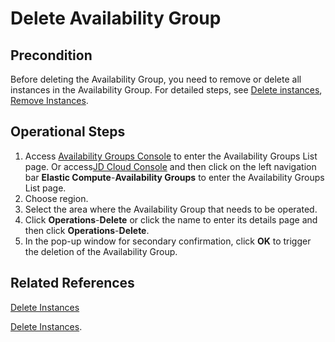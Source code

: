 # Delete Availability Group

## Precondition

Before deleting the Availability Group, you need to remove or delete all instances in the Availability Group. For detailed steps, see [Delete instances](../../Virtual-Machines/Operation-Guide/Instance/Delete-Instance.md), [Remove Instances](../../Virtual-Machine/Operation-Guide/Instance-Template/Create-Instance-Template.md).

## Operational Steps

1. Access [Availability Groups Console](https://cns-console.jdcloud.com/availabilitygroup/list) to enter the Availability Groups List page. Or access[JD Cloud Console](https://console.jdcloud.com) and then click on the left navigation bar **Elastic Compute**-**Availability Groups** to enter the Availability Groups List page.
2. Choose region.
3. Select the area where the Availability Group that needs to be operated.
4. Click **Operations**-**Delete** or click the name to enter its details page and then click **Operations**-**Delete**.
5. In the pop-up window for secondary confirmation, click **OK** to trigger the deletion of the Availability Group.


## Related References

[Delete Instances](../../Virtual-Machines/Operation-Guide/Instance/Delete-Instance.md)

[Delete Instances](../../Virtual-Machines/Operation-Guide/Instance-Template/Create-Instance-Template.md).
